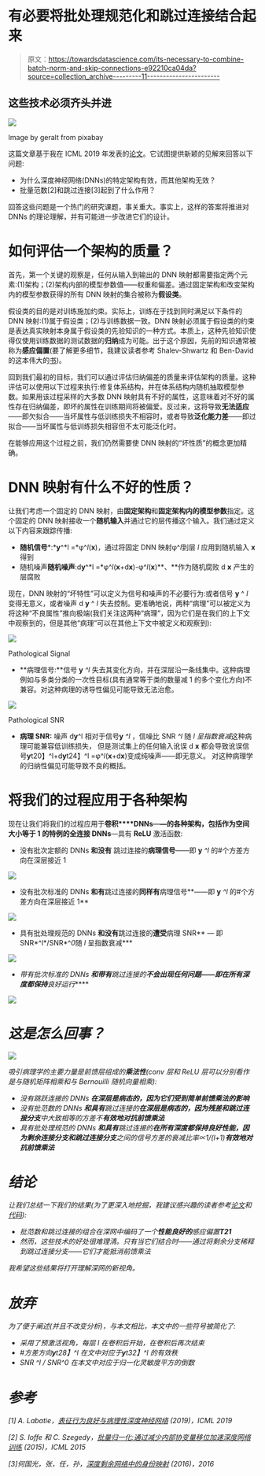 # 有必要将批处理规范化和跳过连接结合起来

> 原文：<https://towardsdatascience.com/its-necessary-to-combine-batch-norm-and-skip-connections-e92210ca04da?source=collection_archive---------11----------------------->

## 这些技术必须齐头并进

![](img/def20882cfe66c2731fa16211944f0a9.png)

Image by geralt from pixabay

这篇文章基于我在 ICML 2019 年发表的[论文](https://arxiv.org/abs/1811.03087)。它试图提供新颖的见解来回答以下问题:

*   为什么深度神经网络(DNNs)的特定架构有效，而其他架构无效？
*   批量范数[2]和跳过连接[3]起到了什么作用？

回答这些问题是一个热门的研究课题，事关重大。事实上，这样的答案将推进对 DNNs 的理论理解，并有可能进一步改进它们的设计。

# 如何评估一个架构的质量？

首先，第一个关键的观察是，任何从输入到输出的 DNN 映射都需要指定两个元素:(1)架构；(2)架构内部的模型参数值——权重和偏差。通过固定架构和改变架构内的模型参数获得的所有 DNN 映射的集合被称为**假设类**。

假设类的目的是对训练施加约束。实际上，训练在于找到同时满足以下条件的 DNN 映射:(1)属于假设类；(2)与训练数据一致。DNN 映射必须属于假设类的约束是表达真实映射本身属于假设类的先验知识的一种方式。本质上，这种先验知识使得仅使用训练数据的测试数据的**归纳**成为可能。出于这个原因，先前的知识通常被称为**感应偏置**(要了解更多细节，我建议读者参考 Shalev-Shwartz 和 Ben-David 的这本伟大的[书](https://www.cs.huji.ac.il/~shais/UnderstandingMachineLearning/))。

回到我们最初的目标，我们可以通过评估归纳偏差的质量来评估架构的质量。这种评估可以使用以下过程来执行:修复体系结构，并在体系结构内随机抽取模型参数。如果用该过程采样的大多数 DNN 映射具有不好的属性，这意味着对不好的属性存在归纳偏差，即坏的属性在训练期间将被偏爱。反过来，这将导致**无法适应**——即欠拟合——当坏属性与低训练损失不相容时，或者导致**泛化能力差**——即过拟合——当坏属性与低训练损失相容但不太可能泛化时。

在能够应用这个过程之前，我们仍然需要使 DNN 映射的“坏性质”的概念更加精确。

# DNN 映射有什么不好的性质？

让我们考虑一个固定的 DNN 映射，由**固定架构**和**固定架构内的模型参数**指定。这个固定的 DNN 映射接收一个**随机输入**并通过它的层传播这个输入。我们通过定义以下内容来跟踪传播:

*   **随机信号***:***y**^*l =*φ^*l*(**x**)，通过将固定 DNN 映射φ^*l*到层 *l* 应用到随机输入 **x** 得到
*   随机噪声**随机噪声**:d**y**^*l =*φ^*l*(**x**+d**x**)-φ^*l*(**x**)**、**作为随机腐败 d **x** 产生的层腐败

现在，DNN 映射的“坏特性”可以定义为信号和噪声的不必要行为:或者信号 **y** ^ *l* 变得无意义，或者噪声 d **y** ^ *l* 失去控制。更准确地说，两种“病理”可以被定义为将这种“不良属性”推向极端(我们关注这两种“病理”，因为它们是在我们的上下文中观察到的，但是其他“病理”可以在其他上下文中被定义和观察到):

![](img/3432f202fb6828a8ed00684e2d957712.png)

Pathological Signal

*   **病理信号:**信号 **y** *^l* 失去其变化方向，并在深层沿一条线集中。这种病理例如与多类分类的一次性目标(具有通常等于类的数量减 1 的多个变化方向)不兼容。对这种病理的诱导性偏见可能导致无法治愈。

![](img/cb74506aa412eda99d2616d600f0988e.png)

Pathological SNR

*   **病理 SNR:** 噪声 d**y**^l 相对于信号**y** *^l* ，信噪比 SNR *^l* 随 *l 呈指数衰减*这种病理可能兼容低训练损失， 但是测试集上的任何输入讹误 d **x** 都会导致讹误信号**y**t20】^l+d**y**t24】^l =φ^*l*(**x**+d**x**)变成纯噪声——即无意义。 对这种病理学的归纳性偏见可能导致不良的概括。

# 将我们的过程应用于各种架构

现在让我们将我们的过程应用于**卷积****DNNs**—**—**的各种架构，包括作为空间大小等于 1 的特例的**全连接 DNNs**—具有 **ReLU** 激活函数:

*   没有批次定额的 DNNs **和没有** 跳过连接的**病理信号**——即 **y** *^l* 的#个方差方向在深层接近 1

![](img/a455e33ff2773e19a9721a0894fa0d8d.png)

*   没有批次标准的 DNNs **和有**跳过连接的**同样有**病理信号**——即 **y** *^l* 的#个方差方向在深层接近 1**

![](img/9f7085878467830348c7e190fd99dd1f.png)

*   具有批处理规范的 DNNs **和没有**跳过连接的**遭受**病理 SNR** — 即 SNR*^l*/SNR*^*0*随 *l* 呈指数衰减***

*![](img/d70b48b31e10b4c06a14594befa41a34.png)*

*   *带有批次标准的 DNNs **和带有**跳过连接的**不会出现任何问题——即在所有深度都保持**良好运行*****

*![](img/f4dc965eb8ea421604337eecc311dc6f.png)*

# *这是怎么回事？*

*![](img/6e8a8991f66d573f226e4928c8cbb69a.png)*

*吸引病理学的主要力量是前馈层组成的**乘法性**(conv 层和 ReLU 层可以分别看作是与随机矩阵相乘和与 Bernouilli 随机向量相乘):*

*   *没有跳跃连接的 DNNs **在深层是病态的，因为它们受到简单前馈乘法的影响***
*   *没有批范数的 DNNs **和具有**跳过连接的**在深层是病态的，因为残差和跳过连接分支**中大致相等的方差不**有效地对抗前馈乘法***
*   *具有批处理规范的 DNNs **和具有**跳过连接的**在所有深度都保持良好性能，因为剩余连接分支和跳过连接分支**之间的信号方差的衰减比率∝1/(*l*+1)**有效地对抗前馈乘法***

# *结论*

*让我们总结一下我们的结果(为了更深入地挖掘，我建议感兴趣的读者参考[论文](https://arxiv.org/abs/1811.03087)和[代码](https://github.com/alabatie/moments-dnns)):*

*   *批范数和跳过连接的组合在深网中编码了一个**性能良好的**感应偏置**T21***
*   *然而，这些技术的好处很难理清。只有当它们结合时——通过将剩余分支稀释到跳过连接分支——它们才能抵消前馈乘法*

*我希望这些结果将打开理解深网的新视角。*

# *放弃*

*为了便于阐述(并且不改变分析)，与本文相比，本文中的一些符号被简化了:*

*   *采用了预激活视角，每层 *l* 在卷积后开始，在卷积后再次结束*
*   *#方差方向**y**t28】^l 在文中对应于**y**t32】^l 的有效秩*
*   *SNR *^l /* SNR^0 在本文中对应于归一化灵敏度平方的倒数*

# *参考*

*[1] A. Labatie，[表征行为良好与病理性深度神经网络](https://arxiv.org/abs/1811.03087) (2019)，ICML 2019*

*[2] S. Ioffe 和 C. Szegedy，[批量归一化:通过减少内部协变量移位加速深度网络训练](https://arxiv.org/abs/1502.03167) (2015)，ICML 2015*

*[3]何国光，张，任，孙，[深度剩余网络中的身份映射](https://arxiv.org/abs/1603.05027) (2016)，2016*